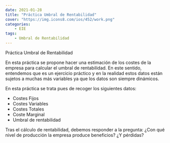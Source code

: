 ```yaml
---
date: 2021-01-28
title: "Práctica Umbral de Rentabilidad"
cover: "https://img.icons8.com/ios/452/work.png"
categories: 
    - EIE
tags:
    - Umbral de Rentabilidad
---
```


Práctica Umbral de Rentabilidad

En esta práctica se propone hacer una estimación de los costes de la empresa para calcular el umbral de rentabilidad.  En este sentido, entendemos que es un ejercicio práctico y en la realidad estos datos están sujetos a muchas más variables ya que los datos son siempre dinámicos.

En esta práctica se trata pues de recoger los siguientes datos:
* Costes Fijos
* Costes Variables
* Costes Totales
* Coste Marginal
* Umbral de rentabilidad

Tras el cálculo de rentabilidad, debemos responder a la pregunta: ¿Con qué nivel de producción la empresa produce beneficios? ¿Y pérdidas? 
